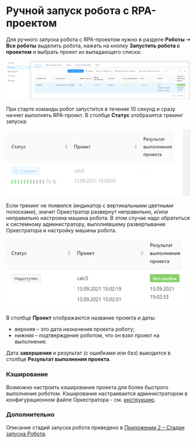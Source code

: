 # Ручной запуск робота с RPA-проектом

Для ручного запуска робота с RPA-проектом нужно в разделе **Роботы ➝ Все роботы** выделить робота, нажать на кнопку **Запустить робота с проектом** и выбрать проект из выпадающего списка:

![](<../../.gitbook/assets/0 (8)>)

При старте команды робот запустится в течение 10 секунд и сразу начнет выполнять RPA-проект. В столбце **Статус** отобразится трекинг запуска:

![](../../.gitbook/assets/1)

Если трекинг не появился (индикатор с вертикальными цветными полосками), значит Оркестратор развернут неправильно, и/или неправильно настроена машина робота. В этом случае надо обратиться к системному администратору, выполнявшему развертывание Оркестратора и настройку машины робота.

![](<../../.gitbook/assets/2 (3)>)

В столбце **Проект** отображаются название проекта и даты: 
* верхняя – это дата назначения проекта роботу; 
* нижняя – подтверждение роботом, что он взял проект на выполнение. 

Дата **завершения** и результат (с ошибками или без) выводится в столбце **Результат выполнения проекта**.

### Кэширование

Возможно настроить кэширование проекта для более быстрого выполнения роботом. Кэширование настраивается администратором в конфигурационном файле Оркестратора - см. [инструкцию](https://docs.primo-rpa.ru/primo-rpa/orchestrator/deployment/fine-tuning/project-caching).


### Дополнительно

Описание стадий запуска робота приведено в [Приложении 2 – Стадии запуска Робота](https://docs.primo-rpa.ru/primo-rpa/orchestrator/appendix/appendix2).
